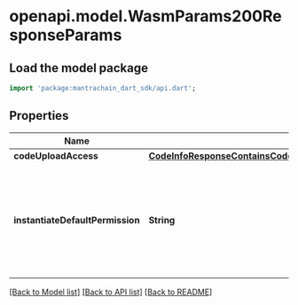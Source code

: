 # openapi.model.WasmParams200ResponseParams

## Load the model package
```dart
import 'package:mantrachain_dart_sdk/api.dart';
```

## Properties
Name | Type | Description | Notes
------------ | ------------- | ------------- | -------------
**codeUploadAccess** | [**CodeInfoResponseContainsCodeMetaDataFromCodeInfoInstantiatePermission**](CodeInfoResponseContainsCodeMetaDataFromCodeInfoInstantiatePermission.md) |  | [optional] 
**instantiateDefaultPermission** | **String** | - ACCESS_TYPE_UNSPECIFIED: AccessTypeUnspecified placeholder for empty value  - ACCESS_TYPE_NOBODY: AccessTypeNobody forbidden  - ACCESS_TYPE_EVERYBODY: AccessTypeEverybody unrestricted  - ACCESS_TYPE_ANY_OF_ADDRESSES: AccessTypeAnyOfAddresses allow any of the addresses | [optional] [default to 'ACCESS_TYPE_UNSPECIFIED']

[[Back to Model list]](../README.md#documentation-for-models) [[Back to API list]](../README.md#documentation-for-api-endpoints) [[Back to README]](../README.md)


